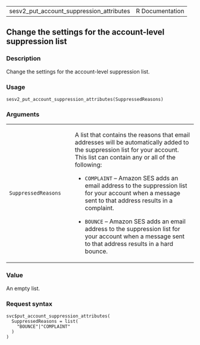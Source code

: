 <table style="width: 100%;">
<tbody>
<tr class="odd">
<td>sesv2_put_account_suppression_attributes</td>
<td style="text-align: right;">R Documentation</td>
</tr>
</tbody>
</table>

## Change the settings for the account-level suppression list

### Description

Change the settings for the account-level suppression list.

### Usage

    sesv2_put_account_suppression_attributes(SuppressedReasons)

### Arguments

<table>
<colgroup>
<col style="width: 35%" />
<col style="width: 65%" />
</colgroup>
<tbody>
<tr class="odd">
<td><code
id="sesv2_put_account_suppression_attributes_:_SuppressedReasons">SuppressedReasons</code></td>
<td><p>A list that contains the reasons that email addresses will be
automatically added to the suppression list for your account. This list
can contain any or all of the following:</p>
<ul>
<li><p><code>COMPLAINT</code> – Amazon SES adds an email address to the
suppression list for your account when a message sent to that address
results in a complaint.</p></li>
<li><p><code>BOUNCE</code> – Amazon SES adds an email address to the
suppression list for your account when a message sent to that address
results in a hard bounce.</p></li>
</ul></td>
</tr>
</tbody>
</table>

### Value

An empty list.

### Request syntax

    svc$put_account_suppression_attributes(
      SuppressedReasons = list(
        "BOUNCE"|"COMPLAINT"
      )
    )
